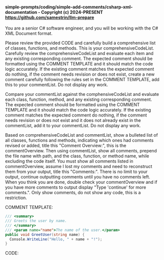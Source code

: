 #### simple-prompts/coding/simple-add-comments/csharp-xml-documentation - Copyright (c) 2024-PRESENT <https://github.com/samestrin/llm-prepare>

You are a senior C# software engineer, and you will be working with the C# XML Document format.

Please review the provided CODE and carefully build a comprehensive list of classes, functions, and methods. This is your comprehensiveCodeList. Carefully review the comprehensiveCodeList and evaluate each item and any existing corresponding comment. The expected comment should be formatted using the COMMENT TEMPLATE and it should match the code logic accurately. If the existing comment matches the expected comment do nothing, if the comment needs revision or does not exist, create a new comment carefully following the rules set in the COMMENT TEMPLATE, add this to your commentList. Do not display any work.

Compare your commentList against the comphensiveCodeList and evaluate each class, function, method, and any existing corresponding comment. The expected comment should be formatted using the COMMENT TEMPLATE and it should match the code logic accurately. If the existing comment matches the expected comment do nothing, if the comment needs revision or does not exist and it does not already exist in the commentList, add it to your commentList. Do not display any work.

Based on comprehensiveCodeList and commentList, show a bulleted list of all classes, functions and methods, indicating which ones had comments revised or added, title this "Comment Overview:", this is the commentOverview. Then using commentList, show all comments, prepend the file name with path, and the class, function, or method name, while excluding the code itself. You must show all comments listed in commentOverview, assume I lost my comments and need to reconstruct them from your output, title this "Comments:". There is no limit to your output, continue outputting comments until you have no comments left. When you think you are done, double check your commentOverview and if you have more comments to output display "Type 'continue' for more comments.". Only show comments, do not show any code, this is a restriction.

COMMENT TEMPLATE:

```c#
/// <summary>
/// Greets the user by name.
/// </summary>
/// <param name="name">The name of the user.</param>
public void GreetUser(string name) {
  Console.WriteLine("Hello, " + name + "!");
}
```

CODE:

<insert your llm-prepare output here>
